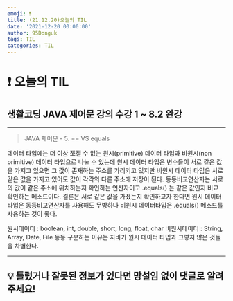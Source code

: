 ```yaml
---
emoji: ❗
title: (21.12.20)오늘의 TIL
date: '2021-12-20 00:00:00'
author: 95Donguk
tags: TIL
categories: TIL
---
```


# ❗ 오늘의 TIL

## 생활코딩 JAVA 제어문 강의 수강 1 ~ 8.2 완강
***
>JAVA 제어문 - 5. == VS equals

데이터 타입에는 더 이상 쪼갤 수 없는 원시(primitive) 데이터 타입과 비원시(non primitive) 데이터 타입으로 나눌 수 있는데 원시 데이터 타입은 변수들이 서로 같은 값을 가지고 있으면 그 값이 존재하는 주소를 가리키고 있지만 비원시 데이터 타입은 서로 같은 값을 가지고 있어도 값이 각각의 다른 주소에 저장이 된다. 동등비교연산자는 서로의 값이 같은 주소에 위치하는지 확인하는 연산자이고 .equals() 는 같은 값인지 비교 확인하는 메소드이다. 결론은 서로 같은 값을 가졌는지 확인하고자 한다면 원시 데이터타입은 동등비교연산자를 사용해도 무방하나 비원시 데이터타입은 .equals() 메소드를 사용하는 것이 좋다.

원시데이터 : boolean, int, double, short, long, float, char
비원시데이터 : String, Array, Date, File 등등
구분하는 이유는 자바가 원시 데이터 타입과 그렇지 않은 것들을 차별한다.
***
## 💡 틀렸거나 잘못된 정보가 있다면 망설임 없이 댓글로 알려주세요!

